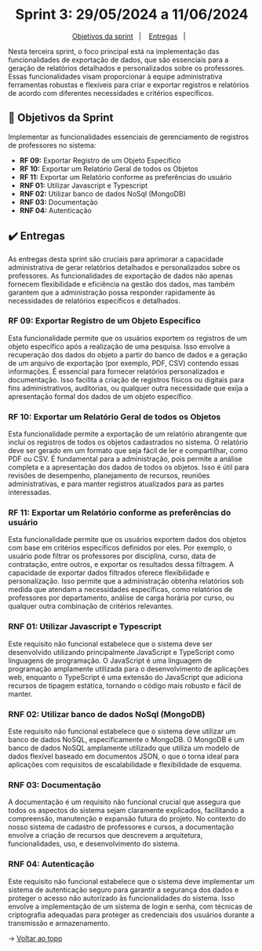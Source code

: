 <span id="topo">

<h1 align="center">Sprint 3: 29/05/2024 a 11/06/2024</h1>

<p align="center">
    <a href="#objetivos">Objetivos da sprint</a> &nbsp |&nbsp &nbsp
    <a href="#entregas">Entregas</a> &nbsp |&nbsp &nbsp
</p>

Nesta terceira sprint, o foco principal está na implementação das funcionalidades de exportação de dados, que são essenciais para a geração de relatórios detalhados e personalizados sobre os professores. Essas funcionalidades visam proporcionar à equipe administrativa ferramentas robustas e flexíveis para criar e exportar registros e relatórios de acordo com diferentes necessidades e critérios específicos.

<span id="objetivos">
    
## :dart: Objetivos da Sprint
Implementar as funcionalidades essenciais de gerenciamento de registros de professores no sistema:
- **RF 09:** Exportar Registro de um Objeto Específico
- **RF 10:** Exportar um Relatório Geral de todos os Objetos
- **RF 11:** Exportar um Relatório conforme as preferências do usuário
- **RNF 01:** Utilizar Javascript e Typescript
- **RNF 02:** Utilizar banco de dados NoSql (MongoDB)
- **RNF 03:** Documentação
- **RNF 04:** Autenticação

<span id="entregas">
        
## :heavy_check_mark: Entregas
As entregas desta sprint são cruciais para aprimorar a capacidade administrativa de gerar relatórios detalhados e personalizados sobre os professores. As funcionalidades de exportação de dados não apenas fornecem flexibilidade e eficiência na gestão dos dados, mas também garantem que a administração possa responder rapidamente às necessidades de relatórios específicos e detalhados. 

### RF 09: Exportar Registro de um Objeto Específico

Esta funcionalidade permite que os usuários exportem os registros de um objeto específico após a realização de uma pesquisa. Isso envolve a recuperação dos dados do objeto a partir do banco de dados e a geração de um arquivo de exportação (por exemplo, PDF, CSV) contendo essas informações. É essencial para fornecer relatórios personalizados e documentação. Isso facilita a criação de registros físicos ou digitais para fins administrativos, auditorias, ou qualquer outra necessidade que exija a apresentação formal dos dados de um objeto específico.

### RF 10: Exportar um Relatório Geral de todos os Objetos

Esta funcionalidade permite a exportação de um relatório abrangente que inclui os registros de todos os objetos cadastrados no sistema. O relatório deve ser gerado em um formato que seja fácil de ler e compartilhar, como PDF ou CSV. É fundamental para a administração, pois permite a análise completa e a apresentação dos dados de todos os objetos. Isso é útil para revisões de desempenho, planejamento de recursos, reuniões administrativas, e para manter registros atualizados para as partes interessadas.

### RF 11: Exportar um Relatório conforme as preferências do usuário

Esta funcionalidade permite que os usuários exportem dados dos objetos com base em critérios específicos definidos por eles. Por exemplo, o usuário pode filtrar os professores por disciplina, curso, data de contratação, entre outros, e exportar os resultados dessa filtragem. A capacidade de exportar dados filtrados oferece flexibilidade e personalização. Isso permite que a administração obtenha relatórios sob medida que atendam a necessidades específicas, como relatórios de professores por departamento, análise de carga horária por curso, ou qualquer outra combinação de critérios relevantes.

### RNF 01: Utilizar Javascript e Typescript

Este requisito não funcional estabelece que o sistema deve ser desenvolvido utilizando principalmente JavaScript e TypeScript como linguagens de programação. O JavaScript é uma linguagem de programação amplamente utilizada para o desenvolvimento de aplicações web, enquanto o TypeScript é uma extensão do JavaScript que adiciona recursos de tipagem estática, tornando o código mais robusto e fácil de manter.

### RNF 02: Utilizar banco de dados NoSql (MongoDB)

Este requisito não funcional estabelece que o sistema deve utilizar um banco de dados NoSQL, especificamente o MongoDB. O MongoDB é um banco de dados NoSQL amplamente utilizado que utiliza um modelo de dados flexível baseado em documentos JSON, o que o torna ideal para aplicações com requisitos de escalabilidade e flexibilidade de esquema.

### RNF 03: Documentação 

A documentação é um requisito não funcional crucial que assegura que todos os aspectos do sistema sejam claramente explicados, facilitando a compreensão, manutenção e expansão futura do projeto. No contexto do nosso sistema de cadastro de professores e cursos, a documentação envolve a criação de recursos que descrevem a arquitetura, funcionalidades, uso, e desenvolvimento do sistema.

### RNF 04: Autenticação

Este requisito não funcional estabelece que o sistema deve implementar um sistema de autenticação seguro para garantir a segurança dos dados e proteger o acesso não autorizado às funcionalidades do sistema. Isso envolve a implementação de um sistema de login e senha, com técnicas de criptografia adequadas para proteger as credenciais dos usuários durante a transmissão e armazenamento.

→ [Voltar ao topo](#topo)
